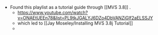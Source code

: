 - Found this playlist as a tutorial guide through [[MVS 3.8]] .
	- https://www.youtube.com/watch?v=ONAEtUEEn78&list=PL9tkJGALYJ6DZo4DbVANZiGIf2aELSSJY
	- which led to [[Jay Moseley/Installing MVS 3.8j Tutorial]]
	-